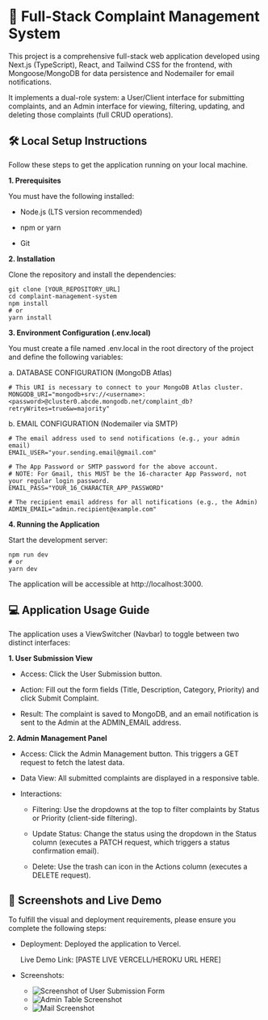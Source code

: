 # 💼 Full-Stack Complaint Management System

This project is a comprehensive full-stack web application developed using Next.js (TypeScript), React, and Tailwind CSS for the frontend, with Mongoose/MongoDB for data persistence and Nodemailer for email notifications.

It implements a dual-role system: a User/Client interface for submitting complaints, and an Admin interface for viewing, filtering, updating, and deleting those complaints (full CRUD operations).

## 🛠️ Local Setup Instructions

Follow these steps to get the application running on your local machine.

**1. Prerequisites**

You must have the following installed:

- Node.js (LTS version recommended)

- npm or yarn

- Git

**2. Installation**

Clone the repository and install the dependencies:
```
git clone [YOUR_REPOSITORY_URL]
cd complaint-management-system
npm install
# or
yarn install
```

**3. Environment Configuration (.env.local)**

You must create a file named .env.local in the root directory of the project and define the following variables:

a. DATABASE CONFIGURATION (MongoDB Atlas)
```
# This URI is necessary to connect to your MongoDB Atlas cluster.
MONGODB_URI="mongodb+srv://<username>:<password>@cluster0.abcde.mongodb.net/complaint_db?retryWrites=true&w=majority"
```

b. EMAIL CONFIGURATION (Nodemailer via SMTP)
```
# The email address used to send notifications (e.g., your admin email)
EMAIL_USER="your.sending.email@gmail.com" 

# The App Password or SMTP password for the above account. 
# NOTE: For Gmail, this MUST be the 16-character App Password, not your regular login password.
EMAIL_PASS="YOUR_16_CHARACTER_APP_PASSWORD" 

# The recipient email address for all notifications (e.g., the Admin)
ADMIN_EMAIL="admin.recipient@example.com"
```

**4. Running the Application**

Start the development server:
```
npm run dev
# or
yarn dev
```

The application will be accessible at http://localhost:3000.

## 💻 Application Usage Guide

The application uses a ViewSwitcher (Navbar) to toggle between two distinct interfaces:

**1. User Submission View**

- Access: Click the User Submission button.

- Action: Fill out the form fields (Title, Description, Category, Priority) and click Submit Complaint.

- Result: The complaint is saved to MongoDB, and an email notification is sent to the Admin at the ADMIN_EMAIL address.

**2. Admin Management Panel**

- Access: Click the Admin Management button. This triggers a GET request to fetch the latest data.

- Data View: All submitted complaints are displayed in a responsive table.

- Interactions:

  - Filtering: Use the dropdowns at the top to filter complaints by Status or Priority (client-side filtering).

  - Update Status: Change the status using the dropdown in the Status column (executes a PATCH request, which triggers a status confirmation email).

  - Delete: Use the trash can icon in the Actions column (executes a DELETE request).

## 📸 Screenshots and Live Demo

To fulfill the visual and deployment requirements, please ensure you complete the following steps:

- Deployment: Deployed the application to Vercel.

  Live Demo Link: [PASTE LIVE VERCELL/HEROKU URL HERE]

- Screenshots:
   - ![Screenshot of User Submission Form](User_panel.png)
   - ![Admin Table Screenshot](Admin_panel.png)
   - ![Mail Screenshot](Mail.png)
